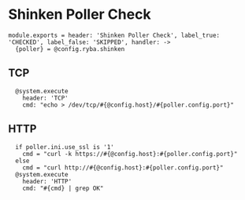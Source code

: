 
# Shinken Poller Check

    module.exports = header: 'Shinken Poller Check', label_true: 'CHECKED', label_false: 'SKIPPED', handler: ->
      {poller} = @config.ryba.shinken

## TCP

      @system.execute
        header: 'TCP'
        cmd: "echo > /dev/tcp/#{@config.host}/#{poller.config.port}"

## HTTP

      if poller.ini.use_ssl is '1'
        cmd = "curl -k https://#{@config.host}:#{poller.config.port}"
      else
        cmd = "curl http://#{@config.host}:#{poller.config.port}"
      @system.execute
        header: 'HTTP'
        cmd: "#{cmd} | grep OK"
